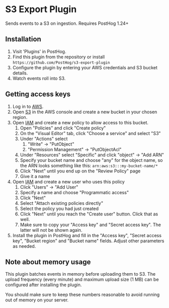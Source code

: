 # S3 Export Plugin

Sends events to a S3 on ingestion. Requires PostHog 1.24+

## Installation

1. Visit 'Plugins' in PostHog.
1. Find this plugin from the repository or install `https://github.com/PostHog/s3-export-plugin`
1. Configure the plugin by entering your AWS credentials and S3 bucket details.
1. Watch events roll into S3.

## Getting access keys

1. Log in to [AWS](https://console.aws.amazon.com/).
1. Open [S3](https://s3.console.aws.amazon.com/) in the AWS console and create a new bucket in your chosen region.
1. Open [IAM](https://console.aws.amazon.com/iam/home) and create a new policy to allow access to this bucket.
    1. Open "Policies" and click "Create policy"
    1. On the "Visual Editor" tab, click "Choose a service" and select "S3"
    1. Under "Actions" select
        1. "Write" -> "PutObject"
        1. "Permission Management" -> "PutObjectAcl" 
    1. Under "Resources" select "Specific" and click "object" -> "Add ARN"
    1. Specify your bucket name and choose "any" for the object name, so the ARN looks something like this: `arn:aws:s3:::my-bucket-name/*`
    1. Click "Next" until you end up on the "Review Policy" page
    1. Give it a name
1. Open [IAM](https://console.aws.amazon.com/iam/home) and create a new user who uses this policy
    1. Click "Users" -> "Add User"
    1. Specify a name and choose "Programmatic access"
    1. Click "Next" 
    1. Select "Attach existing policies directly"
    1. Select the policy you had just created
    1. Click "Next" until you reach the "Create user" button. Click that as well.
    1. Make sure to copy your "Access key" and "Secret access key". The latter will not be shown again.
1. Install the plugin in PostHog and fill in the "Access key", "Secret access key", "Bucket region" and "Bucket name" fields. Adjust other parameters as needed.

## Note about memory usage

This plugin batches events in memory before uploading them to S3. The upload frequency (every minute) and maximum upload 
size (1 MB) can be configured after installing the plugin.

You should make sure to keep these numbers reasonable to avoid running out of memory on your server. 